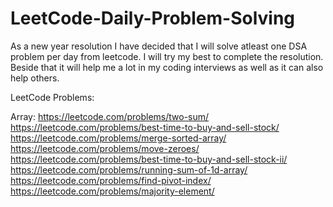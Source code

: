 # LeetCode-Daily-Problem-Solving
As a new year resolution I have decided that I will solve atleast one DSA problem per day from leetcode. I will try my best to complete the resolution. Beside that it will help me a lot in my coding interviews as well as it can also help others.

LeetCode Problems:

Array:
https://leetcode.com/problems/two-sum/
https://leetcode.com/problems/best-time-to-buy-and-sell-stock/
https://leetcode.com/problems/merge-sorted-array/
https://leetcode.com/problems/move-zeroes/
https://leetcode.com/problems/best-time-to-buy-and-sell-stock-ii/
https://leetcode.com/problems/running-sum-of-1d-array/
https://leetcode.com/problems/find-pivot-index/
https://leetcode.com/problems/majority-element/
